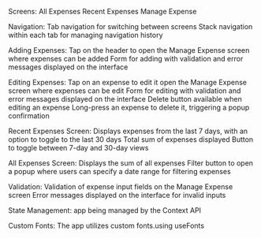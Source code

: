 Screens:
All Expenses
Recent Expenses
Manage Expense

Navigation:
Tab navigation for switching between screens
Stack navigation within each tab for managing navigation history

Adding Expenses:
Tap on the header to open the Manage Expense screen where expenses can be added
Form for adding with validation and error messages displayed on the interface

Editing Expenses:
Tap on an expense to edit it open the Manage Expense screen where expenses can be edit
Form for editing with validation and error messages displayed on the interface
Delete button available when editing an expense
Long-press an expense to delete it, triggering a popup confirmation

Recent Expenses Screen:
Displays expenses from the last 7 days, with an option to toggle to the last 30 days
Total sum of expenses displayed
Button to toggle between 7-day and 30-day views

All Expenses Screen:
Displays the sum of all expenses
Filter button to open a popup where users can specify a date range for filtering expenses

Validation:
Validation of expense input fields on the Manage Expense screen
Error messages displayed on the interface for invalid inputs

State Management:
app being managed by the Context API

Custom Fonts:
The app utilizes custom fonts.using useFonts
